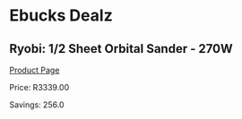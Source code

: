 
# Ebucks Dealz
## Ryobi: 1/2 Sheet Orbital Sander - 270W
[Product Page](https://www.ebucks.com/web/shop/productSelected.do?prodId=373628038&catId=717342768)

Price: R3339.00

Savings: 256.0


	